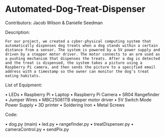 # Automated-Dog-Treat-Dispenser

Contributors: Jacob Wilson & Danielle Seedman

Description:

	For our project, we created a cyber-physical computing system that automatically dispenses dog treats when a dog stands within a certain distance from a sensor. The system is powered by a 5V power supply and driven by a stepper motor driver. The motor connects to an arm used as a pushing mechanism that dispenses the treats. After a dog is detected and the treat is dispensed, the system takes a picture using a Raspberry Pi camera, and then sends the picture to a specified email address with a timestamp so the owner can monitor the dog’s treat eating habitats.

List of Equipment:

•	LEDs
•	Raspberry Pi
•	Laptop 
•	Raspberry Pi Camera 
•	SR04 Rangefinder 
•	Jumper Wires
•	MBC25081TB stepper motor driver
•	5V Switch Mode Power Supply
•	3D printer
•	Soldering Iron
•	Metal Screws

Code:

•	dog.py (main)
•	led.py
•	rangefinder.py
•	treatDispenser.py
•	cameraControl.py
•	sendPix.py
